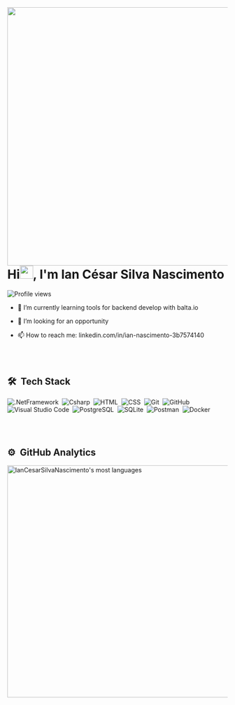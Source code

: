 
<img align="right" height="590em" src="https://raw.githubusercontent.com/gist/IanCesarSilvaNascimento/9634ee94a2a124d80c6094906af5e8a8/raw/ec0d1d37d238f369df22ff46211f3ffe61fdf1bc/githubcar.svg"/>
<h1 align="left">Hi<img src="https://raw.githubusercontent.com/KaueMarques/KaueMarques/master/hi.gif" width="30px">, I'm Ian César Silva Nascimento</h1>
<p align="left"> <img src="https://komarev.com/ghpvc/?username=IanCesarSilvaNascimento&color=yellow" alt="Profile views" /> </p>

- 🌱 I’m currently learning tools for backend develop with balta.io

- 🤔 I’m looking for an opportunity

- 📫 How to reach me: linkedin.com/in/ian-nascimento-3b7574140

<br><br>

## 🛠 &nbsp;Tech Stack
![.NetFramework](https://img.shields.io/badge/-.NET%20framework-05122A?style=flat&logo=dotnet)&nbsp;
![Csharp](https://img.shields.io/badge/-Csharp-05122A?style=flat&logo=csharp)&nbsp;
![HTML](https://img.shields.io/badge/-HTML-05122A?style=flat&logo=HTML5)&nbsp;
![CSS](https://img.shields.io/badge/-CSS-05122A?style=flat&logo=CSS3&logoColor=1572B6)&nbsp;
![Git](https://img.shields.io/badge/-Git-05122A?style=flat&logo=git)&nbsp;
![GitHub](https://img.shields.io/badge/-GitHub-05122A?style=flat&logo=github)&nbsp;
![Visual Studio Code](https://img.shields.io/badge/-Visual%20Studio%20Code-05122A?style=flat&logo=visual-studio-code&logoColor=007ACC)&nbsp;
![PostgreSQL](https://img.shields.io/badge/-PostgreSQL-05122A?style=flat&logo=postgresql)&nbsp;
![SQLite](https://img.shields.io/badge/-SQLite-05122A?style=flat&logo=sqlite)&nbsp;
![Postman](https://img.shields.io/badge/-Postman-05122A?style=flat&logo=postman)&nbsp;
![Docker](https://img.shields.io/badge/-Docker-05122A?style=flat&logo=docker)&nbsp;

<br><br>

## ⚙️ &nbsp;GitHub Analytics

<p align="left">
<img width="530em" src="https://github-readme-stats.vercel.app/api/top-langs/?username=IanCesarSilvaNascimento&layout=compact&theme=vision-friendly-dark" alt="IanCesarSilvaNascimento's most languages"/>
</p>

<br><br>





